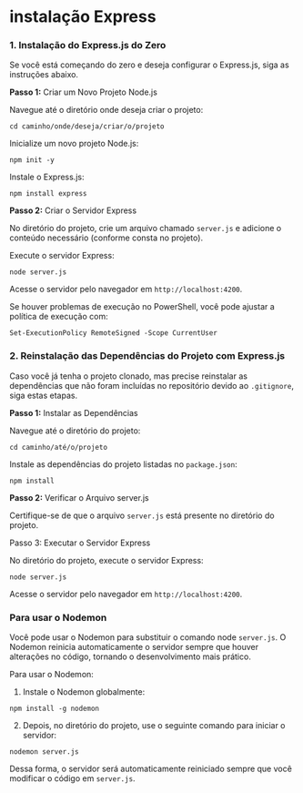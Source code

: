# instalação Express

### 1. Instalação do Express.js do Zero

Se você está começando do zero e deseja configurar o Express.js, siga as instruções abaixo.

**Passo 1:** Criar um Novo Projeto Node.js

Navegue até o diretório onde deseja criar o projeto:
```
cd caminho/onde/deseja/criar/o/projeto
```
Inicialize um novo projeto Node.js:
```
npm init -y
```
Instale o Express.js:
```
npm install express
```
**Passo 2:** Criar o Servidor Express

No diretório do projeto, crie um arquivo chamado `server.js` e adicione o conteúdo necessário (conforme consta no projeto).

Execute o servidor Express:
```
node server.js
```
Acesse o servidor pelo navegador em `http://localhost:4200`.

Se houver problemas de execução no PowerShell, você pode ajustar a política de execução com:
```
Set-ExecutionPolicy RemoteSigned -Scope CurrentUser
```

### 2. Reinstalação das Dependências do Projeto com Express.js

Caso você já tenha o projeto clonado, mas precise reinstalar as dependências que não foram incluídas no repositório devido ao `.gitignore`, siga estas etapas.

**Passo 1:** Instalar as Dependências

Navegue até o diretório do projeto:
```
cd caminho/até/o/projeto
```
Instale as dependências do projeto listadas no `package.json`:
```
npm install
```
**Passo 2:** Verificar o Arquivo server.js

Certifique-se de que o arquivo `server.js` está presente no diretório do projeto.

Passo 3: Executar o Servidor Express

No diretório do projeto, execute o servidor Express:
```
node server.js
```
Acesse o servidor pelo navegador em `http://localhost:4200`.

### Para usar o Nodemon

Você pode usar o Nodemon para substituir o comando node `server.js`. O Nodemon reinicia automaticamente o servidor sempre que houver alterações no código, tornando o desenvolvimento mais prático.

Para usar o Nodemon:

1. Instale o Nodemon globalmente:
 ```
npm install -g nodemon
```
2. Depois, no diretório do projeto, use o seguinte comando para iniciar o servidor:
```
nodemon server.js
```
Dessa forma, o servidor será automaticamente reiniciado sempre que você modificar o código em `server.js`. 











